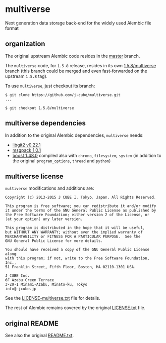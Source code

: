 # multiverse
Next generation data storage back-end for the widely used Alembic file format

## organization

The original upstream Alembic code resides in the [master](https://github.com/j-cube/multiverse) branch.

The `multiverse` code, for `1.5.8` release, resides in its own [1.5.8/multiverse](https://github.com/j-cube/multiverse/tree/1.5.8/multiverse) branch
(this branch could be merged and even fast-forwarded on the upstream `1.5.8` tag).

To use `multiverse`, just checkout its branch:

```
$ git clone https://github.com/j-cube/multiverse.git
...

$ git checkout 1.5.8/multiverse
```

## multiverse dependencies

In addition to the original Alembic dependencies, `multiverse` needs:

* [libgit2 v0.22.1](https://github.com/libgit2/libgit2/archive/v0.22.1.tar.gz)
* [msgpack 1.0.1](https://github.com/msgpack/msgpack-c/releases/download/cpp-1.0.1/msgpack-1.0.1.tar.gz)
* [boost 1.48.0](http://sourceforge.net/projects/boost/files/boost/1.48.0/boost_1_48_0.tar.bz2/download) compiled also with `chrono`, `filesystem`, `system` (in addition to the original `program_options`, `thread` and `python`)

## multiverse license

`multiverse` modifications and additions are:

```
Copyright (c) 2013-2015 J CUBE I. Tokyo, Japan. All Rights Reserved.

This program is free software; you can redistribute it and/or modify
it under the terms of the GNU General Public License as published by
the Free Software Foundation; either version 2 of the License, or
(at your option) any later version.

This program is distributed in the hope that it will be useful,
but WITHOUT ANY WARRANTY; without even the implied warranty of
MERCHANTABILITY or FITNESS FOR A PARTICULAR PURPOSE.  See the
GNU General Public License for more details.

You should have received a copy of the GNU General Public License along
with this program; if not, write to the Free Software Foundation, Inc.,
51 Franklin Street, Fifth Floor, Boston, MA 02110-1301 USA.

J CUBE Inc.
6F Azabu Green Terrace
3-20-1 Minami-Azabu, Minato-ku, Tokyo
info@-jcube.jp
```

See the [LICENSE-multiverse.txt](LICENSE-multiverse.txt) file for details.

The rest of Alembic remains covered by the original [LICENSE.txt](LICENSE.txt) file.

## original README

See also the original [README.txt](README.txt).
